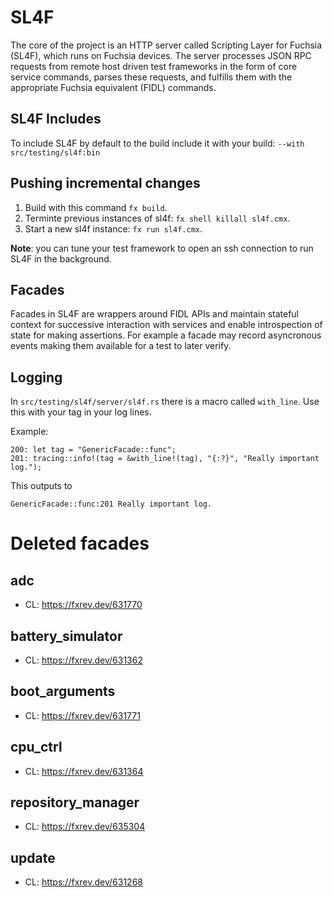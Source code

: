 # SL4F

The core of the project is an HTTP server called Scripting Layer for Fuchsia
(SL4F), which runs on Fuchsia devices. The server processes JSON RPC requests
from remote host driven test frameworks in the form of core service commands,
parses these requests, and fulfills them with the appropriate Fuchsia
equivalent (FIDL) commands.

## SL4F Includes

To include SL4F by default to the build include it with your build:
`--with src/testing/sl4f:bin`

## Pushing incremental changes

1. Build with this command `fx build`.
2. Terminte previous instances of sl4f: `fx shell killall sl4f.cmx`.
3. Start a new sl4f instance: `fx run sl4f.cmx`.

**Note**: you can tune your test framework to open an ssh connection to run
SL4F in the background.

## Facades

Facades in SL4F are wrappers around FIDL APIs and maintain stateful context
for successive interaction with services and enable introspection of state
for making assertions. For example a facade may record asyncronous events
making them available for a test to later verify.

## Logging

In `src/testing/sl4f/server/sl4f.rs` there is a macro called `with_line`. Use
this with your tag in your log lines.

Example:
```
200: let tag = "GenericFacade::func";
201: tracing::info!(tag = &with_line!(tag), "{:?}", "Really important log.");
```
This outputs to
```
GenericFacade::func:201 Really important log.
```

# Deleted facades


## adc
- CL: https://fxrev.dev/631770

## battery_simulator
- CL: https://fxrev.dev/631362

## boot_arguments
- CL: https://fxrev.dev/631771

## cpu_ctrl
- CL: https://fxrev.dev/631364

## repository_manager
- CL: https://fxrev.dev/635304

## update
- CL: https://fxrev.dev/631268
